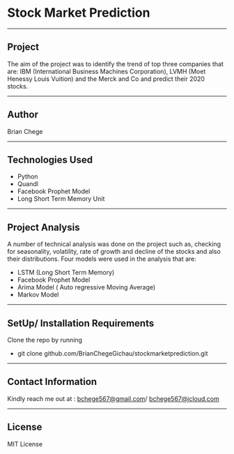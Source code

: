 # Stock Market Prediction

----
## Project 

The aim of the project was to identify the trend of top three companies that are: IBM (International Business Machines Corporation), LVMH (Moet Henessy Louis Vuition) and the Merck and Co and predict their 2020 stocks. 

----

## Author

Brian Chege

----

## Technologies Used

* Python
* Quandl
* Facebook Prophet Model
* Long Short Term Memory Unit

----

## Project Analysis

A number of technical analysis was done on the project such as, checking for seasonality, volatility, rate of growth and decline of the stocks and also their distributions.
Four models were used in the analysis that are:
* LSTM (Long Short Term Memory)
* Facebook Prophet Model
* Arima Model ( Auto regressive Moving Average)
* Markov Model

----

## SetUp/ Installation Requirements

Clone the repo by running
* git clone github.com/BrianChegeGichau/stockmarketprediction.git

----

## Contact Information

Kindly reach me out at : bchege567@gmail.com/ bchege567@icloud.com

----

## License

MIT License
